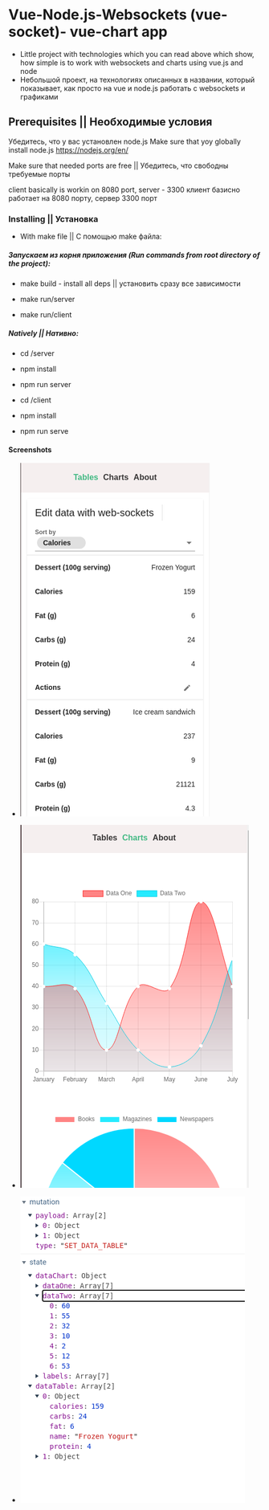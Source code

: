 # Vue-Node.js-Websockets (vue-socket)- vue-chart app

* Little project with technologies which you can read above which show, how simple is to work with websockets and charts using vue.js and node
* Небольшой проект, на технологиях описанных в названии, который показывает, как просто на vue и node.js работать с websockets и графиками

## Prerequisites || Необходимые условия
Убедитесь, что у вас установлен node.js 
Make sure that yoy globally install node.js
https://nodejs.org/en/

Make sure that needed ports are free || Убедитесь, что свободны требуемые порты

client basically is workin on 8080 port, server - 3300
клиент базисно работает на 8080 порту, сервер 3300 порт

### Installing || Установка
* With make file || С помощью make файла:

##### Запускаем из корня приложения (Run commands from root directory of the project):

* make build - install all deps || установить сразу все зависимости

* make run/server

* make run/client

##### Natively || Нативно:

* cd /server

* npm install

* npm run server

* cd /client 

* npm install

* npm run serve
 
#### Screenshots

* ![alt text](screenshots/task-sockets.png "Таблица, изменив в которой данные, мы запустим синхронизацию их с другой таблице через сокеты")


* ![alt text](screenshots/socket-chart.png "Отрисовка разных графиков во vue")


* ![alt text](screenshots/socket-state.png "Хранение данных с web-sockets внутри vuex")

